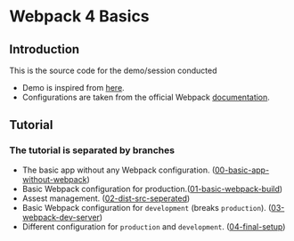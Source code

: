 # Webpack 4 Basics

## Introduction

This is the source code for the demo/session conducted

- Demo is inspired from [here](https://github.com/mschwarzmueller/yt-webpack2-basics).
- Configurations are taken from the official Webpack [documentation](https://webpack.js.org/guides/getting-started/).

## Tutorial
### The tutorial is separated by branches
- The basic app without any Webpack configuration. ([00-basic-app-without-webpack](https://github.com/balavishnuvj/webpack4-basics/tree/00-basic-app-without-webpack))
-  Basic Webpack configuration for production.([01-basic-webpack-build](https://github.com/balavishnuvj/webpack4-basics/tree/01-basic-webpack-build))
- Assest management. ([02-dist-src-seperated](https://github.com/balavishnuvj/webpack4-basics/tree/02-dist-src-seperated))
- Basic Webpack configuration for `development` (breaks `production`). ([03-webpack-dev-server](https://github.com/balavishnuvj/webpack4-basics/tree/03-webpack-dev-server))
- Different configuration for `production` and `development`. ([04-final-setup](https://github.com/balavishnuvj/webpack4-basics/tree/04-final-setup))
